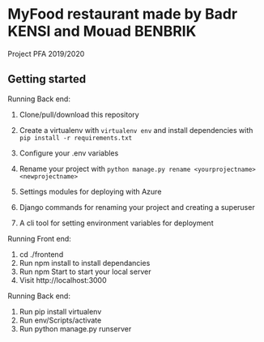 # MyFood restaurant made by Badr KENSI and Mouad BENBRIK

Project PFA 2019/2020

## Getting started

Running Back end:

1. Clone/pull/download this repository
2. Create a virtualenv with `virtualenv env` and install dependencies with `pip install -r requirements.txt`
3. Configure your .env variables
4. Rename your project with `python manage.py rename <yourprojectname> <newprojectname>`

1. Settings modules for deploying with Azure
2. Django commands for renaming your project and creating a superuser
3. A cli tool for setting environment variables for deployment

Running Front end:

1. cd ./frontend
2. Run npm install to install dependancies
3. Run npm Start to start your local server
4. Visit http://localhost:3000

Running Back end:
1. Run pip install virtualenv
2. Run env/Scripts/activate
3. Run python manage.py runserver
